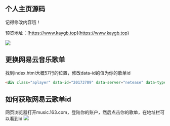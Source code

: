 ## 个人主页源码

记得修改内容哦！

预览地址：[https://www.kaygb.top](https://www.kaygb.top)

![](https://cdn.jsdelivr.net/gh/kaygb/blog-images/img/20200320215228.png)

## 更换网易云音乐歌单

找到index.html大概57行的位置，修改data-id的值为你的歌单id
~~~html
<div class="aplayer" data-id="20173709" data-server="netease" data-type="playlist" data-fixed="true" data-autoplay="true" data-volume="0.8"></div>
~~~

## 如何获取网易云歌单id

网页浏览器打开music.163.com，登陆你的账户，然后点击你的歌单，在地址栏可以看到id
![](https://cdn.jsdelivr.net/gh/kaygb/blog-images/img/20200320170205.png)